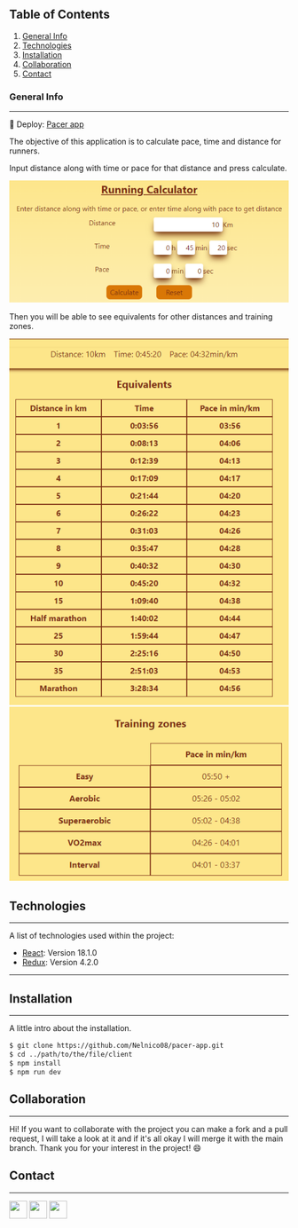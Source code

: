 ## Table of Contents

1. [General Info](#general-info)
2. [Technologies](#technologies)
3. [Installation](#installation)
4. [Collaboration](#collaboration)
5. [Contact](#contact)

### General Info

---
🚀 Deploy: [Pacer app](https://pacer-app.vercel.app/)

The objective of this application is to calculate pace, time and distance for runners.


Input distance along with time or pace for that distance and press calculate.


<img src="./Client/src/images/Calculator.png" alt="calculator">

Then you will be able to see equivalents for other distances and training zones.


<img src="./Client/src/images/Equivalents.png" alt="equivalents">


<img src="./Client/src/images/Training.png" alt="training zones">



## Technologies

---

A list of technologies used within the project:

* [React](https://es.reactjs.org/): Version 18.1.0
* [Redux](https://es.redux.js.org/): Version 4.2.0

---

## Installation

---

A little intro about the installation.

```
$ git clone https://github.com/Nelnico08/pacer-app.git
$ cd ../path/to/the/file/client
$ npm install
$ npm run dev
```

## Collaboration
***
Hi! If you want to collaborate with the project you can make a fork and a pull request, I will take a look at it and if it's all okay I will merge it with the main branch. Thank you for your interest in the project! :smile:
## Contact
***
<p align="left"> <a href="https://github.com/Nelnico08" target="_blank" rel="noreferrer"><img src="https://raw.githubusercontent.com/danielcranney/readme-generator/main/public/icons/socials/github.svg" width="32" height="32" /></a> <a href="https://www.instagram.com/nelnico08/" target="_blank" rel="noreferrer"><img src="https://raw.githubusercontent.com/danielcranney/readme-generator/main/public/icons/socials/instagram.svg" width="32" height="32" /></a> <a href="https://www.linkedin.com/in/nnescurra/" target="_blank" rel="noreferrer"><img src="https://raw.githubusercontent.com/danielcranney/readme-generator/main/public/icons/socials/linkedin.svg" width="32" height="32" /></a></p>
